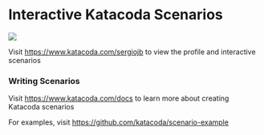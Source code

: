 # Interactive Katacoda Scenarios

[![](http://shields.katacoda.com/katacoda/sergiojb/count.svg)](https://www.katacoda.com/sergiojb "Get your profile on Katacoda.com")

Visit https://www.katacoda.com/sergiojb to view the profile and interactive scenarios

### Writing Scenarios
Visit https://www.katacoda.com/docs to learn more about creating Katacoda scenarios

For examples, visit https://github.com/katacoda/scenario-example
